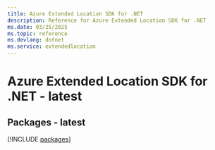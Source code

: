 ```yaml
---
title: Azure Extended Location SDK for .NET
description: Reference for Azure Extended Location SDK for .NET
ms.date: 03/25/2025
ms.topic: reference
ms.devlang: dotnet
ms.service: extendedlocation
---
```

# Azure Extended Location SDK for .NET - latest
## Packages - latest
[!INCLUDE [packages](extended-location-index.md)]